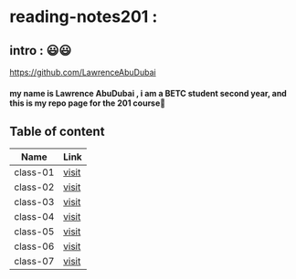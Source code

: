 # reading-notes201 : 

## intro : 😃😃

https://github.com/LawrenceAbuDubai
#### my name is **Lawrence AbuDubai** , i am a BETC student second year, and this is my repo page for the 201 course🙂

## Table of content 

Name | Link
------------ | -------------
class-01 | [visit](https://lawrenceabudubai.github.io/reading-notes201/class-01)
class-02 | [visit](https://lawrenceabudubai.github.io/reading-notes201/class-02)
class-03 | [visit](https://lawrenceabudubai.github.io/reading-notes201/class-03)
class-04 | [visit](https://lawrenceabudubai.github.io/reading-notes201/class-04)
class-05 | [visit](https://lawrenceabudubai.github.io/reading-notes201/class-05)
class-06 | [visit](https://lawrenceabudubai.github.io/reading-notes201/class-06)
class-07 | [visit](https://lawrenceabudubai.github.io/reading-notes201/class-07)



